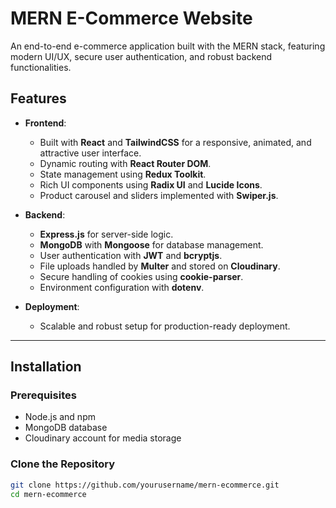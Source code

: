# MERN E-Commerce Website

An end-to-end e-commerce application built with the MERN stack, featuring modern UI/UX, secure user authentication, and robust backend functionalities.

## Features

- **Frontend**:
  - Built with **React** and **TailwindCSS** for a responsive, animated, and attractive user interface.
  - Dynamic routing with **React Router DOM**.
  - State management using **Redux Toolkit**.
  - Rich UI components using **Radix UI** and **Lucide Icons**.
  - Product carousel and sliders implemented with **Swiper.js**.

- **Backend**:
  - **Express.js** for server-side logic.
  - **MongoDB** with **Mongoose** for database management.
  - User authentication with **JWT** and **bcryptjs**.
  - File uploads handled by **Multer** and stored on **Cloudinary**.
  - Secure handling of cookies using **cookie-parser**.
  - Environment configuration with **dotenv**.

- **Deployment**:
  - Scalable and robust setup for production-ready deployment.

---

## Installation

### Prerequisites
- Node.js and npm
- MongoDB database
- Cloudinary account for media storage

### Clone the Repository
```bash
git clone https://github.com/yourusername/mern-ecommerce.git
cd mern-ecommerce
